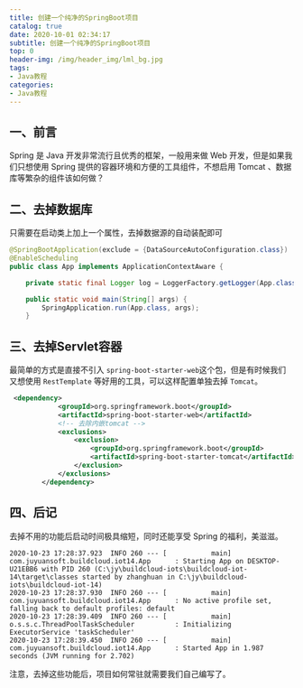 ```yaml
---
title: 创建一个纯净的SpringBoot项目
catalog: true
date: 2020-10-01 02:34:17
subtitle: 创建一个纯净的SpringBoot项目
top: 0
header-img: /img/header_img/lml_bg.jpg
tags:
- Java教程
categories:
- Java教程
---
```


## 一、前言
Spring 是 Java 开发非常流行且优秀的框架，一般用来做 Web 开发，但是如果我们只想使用 Spring 提供的容器环境和方便的工具组件，不想启用 Tomcat 、数据库等繁杂的组件该如何做？
## 二、去掉数据库
只需要在启动类上加上一个属性，去掉数据源的自动装配即可
```java
@SpringBootApplication(exclude = {DataSourceAutoConfiguration.class})
@EnableScheduling
public class App implements ApplicationContextAware {

    private static final Logger log = LoggerFactory.getLogger(App.class);

    public static void main(String[] args) {
        SpringApplication.run(App.class, args);
    }
```
## 三、去掉Servlet容器
最简单的方式是直接不引入 `spring-boot-starter-web`这个包，但是有时候我们又想使用 `RestTemplate` 等好用的工具，可以这样配置单独去掉 `Tomcat`。
```xml
 <dependency>
            <groupId>org.springframework.boot</groupId>
            <artifactId>spring-boot-starter-web</artifactId>
            <!-- 去除内嵌tomcat -->
            <exclusions>
                <exclusion>
                    <groupId>org.springframework.boot</groupId>
                    <artifactId>spring-boot-starter-tomcat</artifactId>
                </exclusion>
            </exclusions>
        </dependency>
```
## 四、后记
去掉不用的功能后启动时间极具缩短，同时还能享受 Spring 的福利，美滋滋。
```
2020-10-23 17:28:37.923  INFO 260 --- [           main] com.juyuansoft.buildcloud.iot14.App      : Starting App on DESKTOP-U21EBB6 with PID 260 (C:\jy\buildcloud-iots\buildcloud-iot-14\target\classes started by zhanghuan in C:\jy\buildcloud-iots\buildcloud-iot-14)
2020-10-23 17:28:37.930  INFO 260 --- [           main] com.juyuansoft.buildcloud.iot14.App      : No active profile set, falling back to default profiles: default
2020-10-23 17:28:39.409  INFO 260 --- [           main] o.s.s.c.ThreadPoolTaskScheduler          : Initializing ExecutorService 'taskScheduler'
2020-10-23 17:28:39.450  INFO 260 --- [           main] com.juyuansoft.buildcloud.iot14.App      : Started App in 1.987 seconds (JVM running for 2.702)
```
注意，去掉这些功能后，项目如何常驻就需要我们自己编写了。
